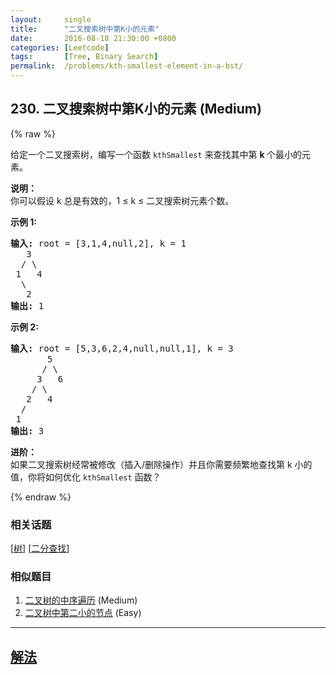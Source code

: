 ```yaml
---
layout:     single
title:      "二叉搜索树中第K小的元素"
date:       2016-08-18 21:30:00 +0800
categories: [Leetcode]
tags:       [Tree, Binary Search]
permalink:  /problems/kth-smallest-element-in-a-bst/
---
```


## 230. 二叉搜索树中第K小的元素 (Medium)

{% raw %}

<p>给定一个二叉搜索树，编写一个函数&nbsp;<code>kthSmallest</code>&nbsp;来查找其中第&nbsp;<strong>k&nbsp;</strong>个最小的元素。</p>

<p><strong>说明：</strong><br>
你可以假设 k 总是有效的，1 &le; k &le; 二叉搜索树元素个数。</p>

<p><strong>示例 1:</strong></p>

<pre><strong>输入:</strong> root = [3,1,4,null,2], k = 1
   3
  / \
 1   4
  \
&nbsp;  2
<strong>输出:</strong> 1</pre>

<p><strong>示例 2:</strong></p>

<pre><strong>输入:</strong> root = [5,3,6,2,4,null,null,1], k = 3
       5
      / \
     3   6
    / \
   2   4
  /
 1
<strong>输出:</strong> 3</pre>

<p><strong>进阶：</strong><br>
如果二叉搜索树经常被修改（插入/删除操作）并且你需要频繁地查找第 k 小的值，你将如何优化&nbsp;<code>kthSmallest</code>&nbsp;函数？</p>

{% endraw %}

### 相关话题
  [[树](https://github.com/openset/leetcode/tree/master/tag/tree/README.md)]
  [[二分查找](https://github.com/openset/leetcode/tree/master/tag/binary-search/README.md)]

### 相似题目
  1. [二叉树的中序遍历](/problems/binary-tree-inorder-traversal) (Medium)
  1. [二叉树中第二小的节点](/problems/second-minimum-node-in-a-binary-tree) (Easy)

---

## [解法](https://github.com/openset/leetcode/tree/master/problems/kth-smallest-element-in-a-bst)

